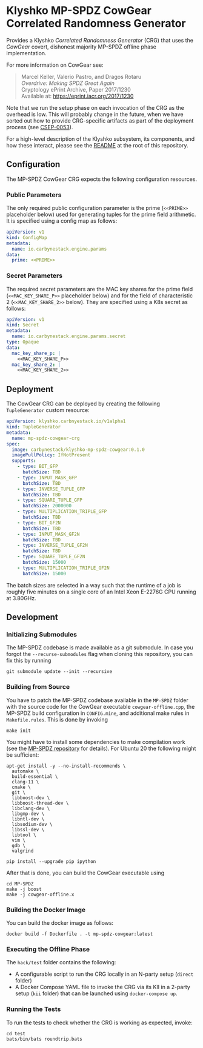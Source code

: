 # Klyshko MP-SPDZ CowGear Correlated Randomness Generator

Provides a Klyshko *Correlated Randomness Generator* (CRG) that uses the
*CowGear* covert, dishonest majority MP-SPDZ offline phase implementation.

For more information on CowGear see:

> Marcel Keller, Valerio Pastro, and Dragos Rotaru \
> *Overdrive: Making SPDZ
> Great Again* \
> Cryptology ePrint Archive, Paper 2017/1230 \
> Available at:
> <https://eprint.iacr.org/2017/1230>

Note that we run the setup phase on each invocation of the CRG as the overhead
is low. This will probably change in the future, when we have sorted out how to
provide CRG-specific artifacts as part of the deployment process (see
[CSEP-0053]).

For a high-level description of the Klyshko subsystem, its components, and how
these interact, please see the [README] at the root of this repository.

## Configuration

The MP-SPDZ CowGear CRG expects the following configuration resources.

### Public Parameters

The only required public configuration parameter is the prime (`<<PRIME>>`
placeholder below) used for generating tuples for the prime field arithmetic. It
is specified using a config map as follows:

```yaml
apiVersion: v1
kind: ConfigMap
metadata:
  name: io.carbynestack.engine.params
data:
  prime: <<PRIME>>
```

### Secret Parameters

The required secret parameters are the MAC key shares for the prime field
(`<<MAC_KEY_SHARE_P>>` placeholder below) and for the field of characteristic 2
(`<<MAC_KEY_SHARE_2>>` below). They are specified using a K8s secret as follows:

```yaml
apiVersion: v1
kind: Secret
metadata:
  name: io.carbynestack.engine.params.secret
type: Opaque
data:
  mac_key_share_p: |
    <<MAC_KEY_SHARE_P>>
  mac_key_share_2: |
    <<MAC_KEY_SHARE_2>>
```

## Deployment

The CowGear CRG can be deployed by creating the following `TupleGenerator`
custom resource:

```yaml
apiVersion: klyshko.carbnyestack.io/v1alpha1
kind: TupleGenerator
metadata:
  name: mp-spdz-cowgear-crg
spec:
  image: carbynestack/klyshko-mp-spdz-cowgear:0.1.0
  imagePullPolicy: IfNotPresent
  supports:
    - type: BIT_GFP
      batchSize: TBD
    - type: INPUT_MASK_GFP
      batchSize: TBD
    - type: INVERSE_TUPLE_GFP
      batchSize: TBD
    - type: SQUARE_TUPLE_GFP
      batchSize: 2000000
    - type: MULTIPLICATION_TRIPLE_GFP
      batchSize: TBD
    - type: BIT_GF2N
      batchSize: TBD
    - type: INPUT_MASK_GF2N
      batchSize: TBD
    - type: INVERSE_TUPLE_GF2N
      batchSize: TBD
    - type: SQUARE_TUPLE_GF2N
      batchSize: 15000
    - type: MULTIPLICATION_TRIPLE_GF2N
      batchSize: 15000
```

The batch sizes are selected in a way such that the runtime of a job is roughly
five minutes on a single core of an Intel Xeon E-2276G CPU running at 3.80GHz.

## Development

### Initializing Submodules

The MP-SPDZ codebase is made available as a git submodule. In case you forgot
the `--recurse-submodules` flag when cloning this repository, you can fix this
by running

```shell
git submodule update --init --recursive
```

### Building from Source

You have to patch the MP-SPDZ codebase available in the `MP-SPDZ` folder with
the source code for the CowGear executable `cowgear-offline.cpp`, the MP-SPDZ
build configuration in `CONFIG.mine`, and additional make rules in
`Makefile.rules`. This is done by invoking

```shell
make init
```

You might have to install some dependencies to make compilation work (see the
[MP-SPDZ repository][mp-spdz] for details). For Ubuntu 20 the following might be
sufficient:

```shell
apt-get install -y --no-install-recommends \
  automake \
  build-essential \
  clang-11 \
  cmake \
  git \
  libboost-dev \
  libboost-thread-dev \
  libclang-dev \
  libgmp-dev \
  libntl-dev \
  libsodium-dev \
  libssl-dev \
  libtool \
  vim \
  gdb \
  valgrind

pip install --upgrade pip ipython
```

After that is done, you can build the CowGear executable using

```shell
cd MP-SPDZ
make -j boost
make -j cowgear-offline.x
```

### Building the Docker Image

You can build the docker image as follows:

```shell
docker build -f Dockerfile . -t mp-spdz-cowgear:latest
```

### Executing the Offline Phase

The `hack/test` folder contains the following:

- A configurable script to run the CRG locally in an N-party setup (`direct`
  folder)
- A Docker Compose YAML file to invoke the CRG via its KII in a 2-party setup
  (`kii` folder) that can be launched using `docker-compose up`.

### Running the Tests

To run the tests to check whether the CRG is working as expected, invoke:

```shell
cd test
bats/bin/bats roundtrip.bats
```

[csep-0053]: https://github.com/carbynestack/carbynestack/pull/54
[mp-spdz]: https://github.com/data61/MP-SPDZ
[readme]: ../README.md
